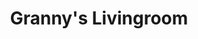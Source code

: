 ---
title: Granny's Livingroom
category: paintings
series: 
year: 2016
image: granny-livingroom.jpg
size: 
materials: oil on canvas
---